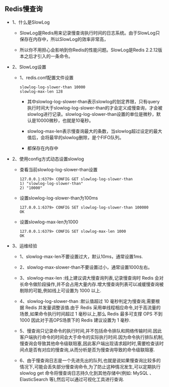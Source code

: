 ##  Redis慢查询
- 1、什么是SlowLog
  - SlowLog是Redis用来记录慢查询执行时间的日志系统。由于SlowLog只保存在内存中，所以SlowLog的效率非常高，

  - 所以你不用担心会影响到你Redis的性能问题。SlowLog是Redis 2.2.12版本之后才引入的一条命令。
- 2、SlowLog设置
  - 1、redis.conf配置文件设置

     ```
     slowlog-log-slower-than 10000
     slowlog-max-len 128
     ```
         
    - 其中slowlog-log-slower-than表示slowlog的划定界限，只有query执行时间大于slowlog-log-slower-than的才会定义成慢查询，才会被slowlog进行记录。slowlog-log-slower-than设置的单位是微秒，默认是10000微秒，也就是10毫秒。

    - slowlog-max-len表示慢查询最大的条数，当slowlog超过设定的最大值后，会将最早的slowlog删除，是个FIFO队列。
    - 都保存在内存中

 - 2、使用config方式动态设置slowlog
     -  查看当前slowlog-log-slower-than设置

         ```
         127.0.0.1:6379> CONFIG GET slowlog-log-slower-than
         1) "slowlog-log-slower-than"
         2) "10000"
         ```
      - 设置slowlog-log-slower-than为100ms
        
         ```
         127.0.0.1:6379> CONFIG SET slowlog-log-slower-than 100000
         OK
         ```
       
     - 设置slowlog-max-len为1000
       
         ```
        127.0.0.1:6379> CONFIG SET slowlog-max-len 1000
        OK
         ```
- 3、运维经验
  - 1、slowlog-max-len不要设置过大，默认10ms，通常设置1ms.
  
  - 2、slowlog-max-slower-than不要设置过小，通常设置1000左右。
  - 3、slowlog-max-len :线上建议调大慢查询列表,记录慢查询时 Redis 会对长命令做阶段操作,并不会占用大量内存.增大慢查询列表可以减缓慢查询被剔除的可能,例如线上可设置为 1000 以上.

  - 4、slowlog-log-slower-than :默认值超过 10 毫秒判定为慢查询,需要根据 Redis 并发量调整该值.由于 Redis 采用单线程相应命令,对于高流量的场景,如果命令执行时间超过 1 毫秒以上,那么 Redis 最多可支撑 OPS 不到 1000 因此对于高OPS场景下的 Redis 建议设置为 1 毫秒.

  - 5、慢查询只记录命令的执行时间,并不包括命令排队和网络传输时间.因此客户端执行命令的时间会大于命令的实际执行时间.因为命令执行排队机制,慢查询会导致其他命令级联阻塞,因此客户端出现请求超时时,需要检查该时间点是否有对应的慢查询,从而分析是否为慢查询导致的命令级联阻塞.

  - 6、由于慢查询日志是一个先进先出的队列,也就是说如果慢查询比较多的情况下,可能会丢失部分慢查询命令,为了防止这种情况发生,可以定期执行 slowlog get 命令将慢查询日志持久化到其他存储中(例如: MySQL 、 ElasticSearch 等),然后可以通过可视化工具进行查询.
   


